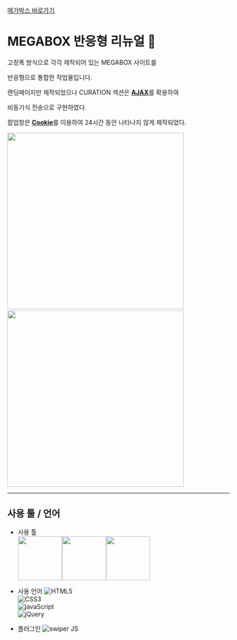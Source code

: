 [메가박스 바로가기](https://pam7461.github.io/megabox/)  
# MEGABOX 반응형 리뉴얼 🎥  
고정폭 방식으로 각각 제작되어 있는 MEGABOX 사이트를  

반응형으로 통합한 작업물입니다.  

랜딩페이지만 제작되었으나 CURATION 섹션은 <u><strong>AJAX</strong></u>를 확용하여  

비동기식 전송으로 구현하였다.

팝업창은 <u><strong>Cookie</strong></u>를 이용하여 24시간 동안 나타나지 않게 제작되었다.

<img src="https://pam7461.github.io/megabox/images/desktop.jpg" height="400">&nbsp;&nbsp;&nbsp;<img src="https://pam7461.github.io/megabox/images/mobile.jpg" height="400">  

  
* * *  

## 사용 툴 / 언어
- 사용 툴  
<img src="https://pam7461.github.io/megabox/images/vscode.jpg" height="100"><img src="https://pam7461.github.io/megabox/images/photoshop.png" height="100"><img src="https://pam7461.github.io/megabox/images/illustrator.png" height="100">    
  
- 사용 언어
![HTML5]()  
![CSS3]()  
![javaScript]()  
![jQuery]()  
  
- 플러그인
![swiper JS]()  
